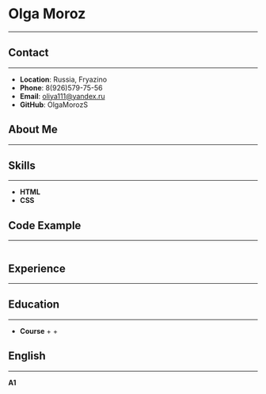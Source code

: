 # Olga Moroz
---
## Contact
---
* **Location**: Russia, Fryazino
* **Phone**: 8(926)579-75-56
* **Email**: oliya111@yandex.ru
* **GitHub**: OlgaMorozS

## About Me
---

## Skills
---
* **HTML**
* **CSS**

## Code Example
---
```

```

## Experience
---

## Education
---
* **Course**
   +
   +

## English
---
**A1**